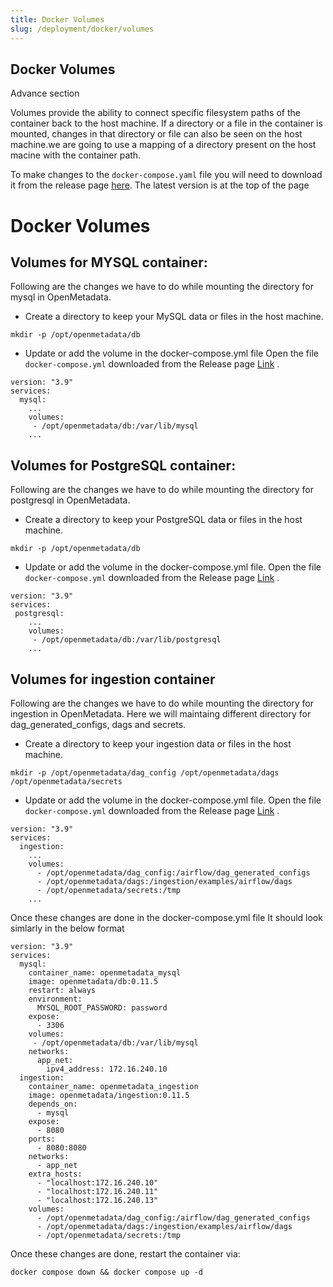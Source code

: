 ```yaml
---
title: Docker Volumes
slug: /deployment/docker/volumes
---
```

## Docker Volumes
Advance section


Volumes provide the ability to connect specific filesystem paths of the container back to the host machine. If a directory or a file in the container is mounted, changes in that directory  or file can also be seen on the host machine.we are going to use a mapping of a directory present on the host macine with the container path.

<Note>

To make changes to the `docker-compose.yaml` file you will need to download it from the release page [here](https://github.com/open-metadata/OpenMetadata/releases). The latest version is at the top of the page
</Note>

# Docker Volumes

## Volumes for MYSQL container:
Following are the changes we have to do while mounting the directory for mysql in OpenMetadata.
- Create a directory to keep your MySQL data or files in the host machine.
```commandline
mkdir -p /opt/openmetadata/db
```
- Update or add the volume in the docker-compose.yml file
Open the file `docker-compose.yml` downloaded from the Release page [Link](https://github.com/open-metadata/OpenMetadata/releases/download/0.11.5-release/docker-compose.yml) .

```commandline
version: "3.9"
services:
  mysql:
    ...
    volumes:
     - /opt/openmetadata/db:/var/lib/mysql
    ...
```
## Volumes for PostgreSQL container:
Following are the changes we have to do while mounting the directory for postgresql in OpenMetadata.
- Create a directory to keep your PostgreSQL data or files in the host machine.
```commandline
mkdir -p /opt/openmetadata/db
```
- Update or add the volume in the docker-compose.yml file.
Open the file `docker-compose.yml` downloaded from the Release page [Link](https://github.com/open-metadata/OpenMetadata/releases/download/0.11.5-release/docker-compose.yml) .

```commandline
version: "3.9"
services:
 postgresql:
    ...
    volumes:
     - /opt/openmetadata/db:/var/lib/postgresql
    ...
```

## Volumes for ingestion container
Following are the changes we have to do while mounting the directory for ingestion in OpenMetadata. Here we will maintaing different directory for dag_generated_configs, dags and secrets.
- Create a directory to keep your ingestion data or files in the host machine.
```commandline
mkdir -p /opt/openmetadata/dag_config /opt/openmetadata/dags /opt/openmetadata/secrets
```
- Update or add the volume in the docker-compose.yml file.
Open the file `docker-compose.yml` downloaded from the Release page [Link](https://github.com/open-metadata/OpenMetadata/releases/download/0.11.5-release/docker-compose.yml) .

```commandline
version: "3.9"
services:
  ingestion:
    ...
    volumes:
      - /opt/openmetadata/dag_config:/airflow/dag_generated_configs
      - /opt/openmetadata/dags:/ingestion/examples/airflow/dags
      - /opt/openmetadata/secrets:/tmp
    ...
```

Once these changes are done in the docker-compose.yml file It should look simlarly in the below format

```commandline
version: "3.9"
services:
  mysql:
    container_name: openmetadata_mysql
    image: openmetadata/db:0.11.5
    restart: always
    environment:
      MYSQL_ROOT_PASSWORD: password
    expose:
      - 3306
    volumes:
     - /opt/openmetadata/db:/var/lib/mysql
    networks:
      app_net:
        ipv4_address: 172.16.240.10
  ingestion:
    container_name: openmetadata_ingestion
    image: openmetadata/ingestion:0.11.5
    depends_on:
      - mysql
    expose:
      - 8080
    ports:
      - 8080:8080
    networks:
      - app_net
    extra_hosts:
      - "localhost:172.16.240.10"
      - "localhost:172.16.240.11"
      - "localhost:172.16.240.13"
    volumes:
      - /opt/openmetadata/dag_config:/airflow/dag_generated_configs
      - /opt/openmetadata/dags:/ingestion/examples/airflow/dags
      - /opt/openmetadata/secrets:/tmp
```

Once these changes are done, restart the container via:

```commandline
docker compose down && docker compose up -d
```

